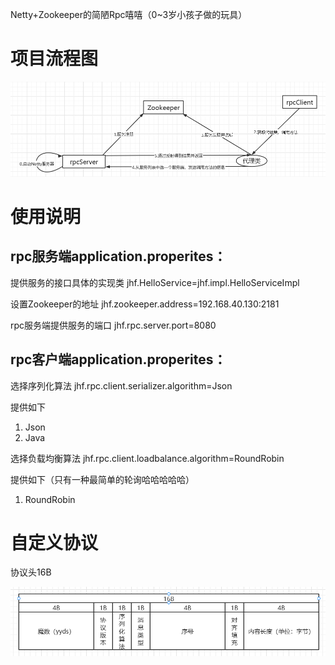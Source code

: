 Netty+Zookeeper的简陋Rpc嘻嘻（0~3岁小孩子做的玩具）

# 项目流程图

![image-20210929200740330](README-images/image-20210929200740330.png)

# 使用说明

## rpc服务端application.properites：

提供服务的接口具体的实现类
jhf.HelloService=jhf.impl.HelloServiceImpl

设置Zookeeper的地址
jhf.zookeeper.address=192.168.40.130:2181

rpc服务端提供服务的端口
jhf.rpc.server.port=8080

## rpc客户端application.properites：

选择序列化算法
jhf.rpc.client.serializer.algorithm=Json

提供如下

1. Json
2. Java

选择负载均衡算法
jhf.rpc.client.loadbalance.algorithm=RoundRobin

提供如下（只有一种最简单的轮询哈哈哈哈哈）

1. RoundRobin

# 自定义协议

协议头16B

![image-20210929203712679](README-images/image-20210929203712679.png)